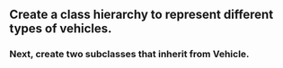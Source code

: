 ## Create a class hierarchy to represent different types of vehicles.
### Next, create two subclasses that inherit from Vehicle.
